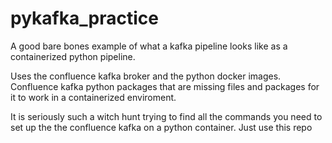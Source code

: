 # pykafka_practice

A good bare bones example of what a kafka pipeline looks like as a containerized python pipeline.

Uses the confluence kafka broker and the python docker images. Confluence kafka python packages that are missing files and packages for it to work in a containerized enviroment.

It is seriously such a witch hunt trying to find all the commands you need to set up the the confluence kafka on a python container. Just use this repo
